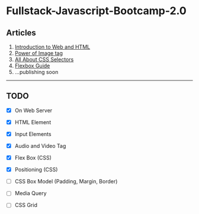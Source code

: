 # Fullstack-Javascript-Bootcamp-2.0

## Articles
1. [Introduction to Web and HTML](https://shivananda.hashnode.dev/introduction-to-web-and-html)
2. [Power of Image tag](https://shivananda.hashnode.dev/power-of-image-tag)
3. [All About CSS Selectors](https://shivananda.hashnode.dev/all-about-css-selectors)
4. [Flexbox Guide](https://shivananda.hashnode.dev/flexbox-guide)
5. ...publishing soon

<hr>

## TODO
- [x] On Web Server
- [x] HTML Element
- [x] Input Elements
- [x] Audio and Video Tag
- [x] Flex Box (CSS)
- [x] Positioning (CSS)
- [ ] CSS Box Model (Padding, Margin, Border)
- [ ] Media Query 
- [ ] CSS Grid

